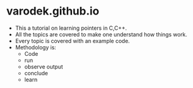 # varodek.github.io

- This a tutorial on learning pointers in C,C++.
- All the topics are covered to make one understand how things work.
- Every topic is covered with an example code.
- Methodology is: 
   - Code
   - run
   - observe output
   - conclude
   - learn
